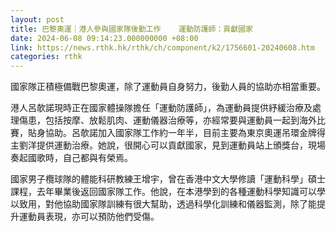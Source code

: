 ```yaml
---
layout: post
title: 巴黎奧運｜港人參與國家隊後勤工作    運動防護師：貢獻國家
date: 2024-06-08 09:14:23.000000000 +08:00
link: https://news.rthk.hk/rthk/ch/component/k2/1756601-20240608.htm
categories: rthk
---
```


國家隊正積極備戰巴黎奧運，除了運動員自身努力，後勤人員的協助亦相當重要。

港人呂欹諾現時正在國家體操隊擔任「運動防護師」，為運動員提供紓緩治療及處理傷患，包括按摩、放鬆肌肉、運動儀器治療等，亦經常要與運動員一起到海外比賽，貼身協助。呂欹諾加入國家隊工作約一年半，目前主要為東京奧運吊環金牌得主劉洋提供運動治療。她說，很開心可以貢獻國家，見到運動員站上頒獎台，現場奏起國歌時，自己都與有榮焉。

國家男子欖球隊的體能科研教練王增宇，曾在香港中文大學修讀「運動科學」碩士課程，去年畢業後返回國家隊工作。他說，在本港學到的各種運動科學知識可以學以致用，對他協助國家隊訓練有很大幫助，透過科學化訓練和儀器監測，除了能提升運動員表現，亦可以預防他們受傷。
